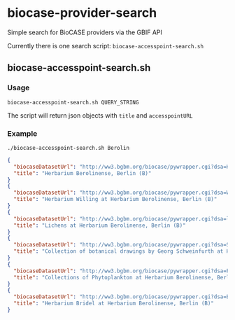# biocase-provider-search

Simple search for BioCASE providers via the GBIF API

Currently there is one search script: `biocase-accesspoint-search.sh`

## biocase-accesspoint-search.sh

### Usage

~~~
biocase-accesspoint-search.sh QUERY_STRING
~~~

The script will return json objects with `title` and `accesspointURL`

### Example

~~~
./biocase-accesspoint-search.sh Berolin  
~~~

~~~json
{
  "biocaseDatasetUrl": "http://ww3.bgbm.org/biocase/pywrapper.cgi?dsa=Herbar",
  "title": "Herbarium Berolinense, Berlin (B)"
}
{
  "biocaseDatasetUrl": "http://ww3.bgbm.org/biocase/pywrapper.cgi?dsa=WillingHellas",
  "title": "Herbarium Willing at Herbarium Berolinense, Berlin (B)"
}
{
  "biocaseDatasetUrl": "http://ww3.bgbm.org/biocase/pywrapper.cgi?dsa=lichen",
  "title": "Lichens at Herbarium Berolinense, Berlin (B)"
}
{
  "biocaseDatasetUrl": "http://ww3.bgbm.org/biocase/pywrapper.cgi?dsa=Schweinfurth",
  "title": "Collection of botanical drawings by Georg Schweinfurth at Herbarium Berolinense, Berlin (B)"
}
{
  "biocaseDatasetUrl": "http://ww3.bgbm.org/biocase/pywrapper.cgi?dsa=Planktonproben",
  "title": "Collections of Phytoplankton at Herbarium Berolinense, Berlin (B)"
}
{
  "biocaseDatasetUrl": "http://ww3.bgbm.org/biocase/pywrapper.cgi?dsa=Bridel",
  "title": "Herbarium Bridel at Herbarium Berolinense, Berlin (B)"
}
~~~


